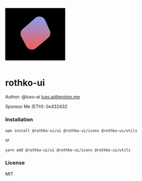 <img src="logo.png" alt="rothko-ui"/>

# rothko-ui

Author: @luxo-ai  <luxo.ai@proton.me>

Sponsor Me (ETH): 0x432432

### Installation

`
npm install @rothko-ui/ui @rothko-ui/icons @rothko-ui/utils
`

or 

`
yarn add @rothko-ui/ui @rothko-ui/icons @rothko-ui/utils
`

### License
MIT